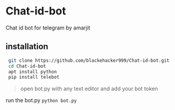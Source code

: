 # Chat-id-bot
Chat id bot for telegram by amarjit 


## installation


```bash
 git clone https://github.com/blackehacker999/Chat-id-bot.git
 cd Chat-id-bot
 apt install python
 pip install telebot

```

 > open bot.py with any text editor and add your bot token

run the bot.py
      ```python bot.py```

